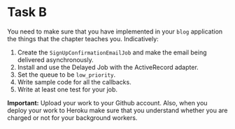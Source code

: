 # Task B

You need to make sure that you have implemented in your `blog` application the things that the chapter teaches you. Indicatively:

1. Create the `SignUpConfirmationEmailJob` and make the email being delivered asynchronously.
1. Install and use the Delayed Job with the ActiveRecord adapter.
1. Set the queue to be `low_priority`.
1. Write sample code for all the callbacks.
1. Write at least one test for your job.

**Important:** Upload your work to your Github account. Also, when you deploy your work to Heroku make sure that you understand
whether you are charged or not for your background workers.


